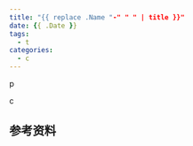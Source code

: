 ```yaml
---
title: "{{ replace .Name "-" " " | title }}"
date: {{ .Date }}
tags:
  - t
categories:
  - c
---
```


p

<!--more-->

c

## 参考资料

[^1]: r
